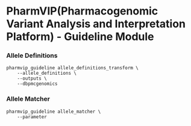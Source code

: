 # PharmVIP(Pharmacogenomic Variant Analysis and Interpretation Platform) - Guideline Module

### Allele Definitions

```shell
pharmvip_guideline allele_definitions_transform \
    --allele_definitions \
    --outputs \
    --dbpmcgenomics
```

### Allele Matcher

```shell
pharmvip_guideline allele_matcher \
    --parameter
```
